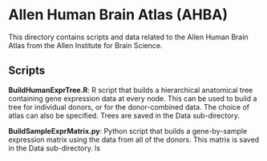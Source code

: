 # Allen Human Brain Atlas (AHBA)

This directory contains scripts and data related to the Allen Human Brain Atlas from the Allen Institute for Brain Science. 

## Scripts

**BuildHumanExprTree.R**: R script that builds a hierarchical anatomical tree containing gene expression data at every node. This can be used to build a tree for individual donors, or for the donor-combined data. The choice of atlas can also be specified. Trees are saved in the Data sub-directory.

**BuildSampleExprMatrix.py**: Python script that builds a gene-by-sample expression matrix using the data from all of the donors. This matrix is saved in the Data sub-directory.
ls


